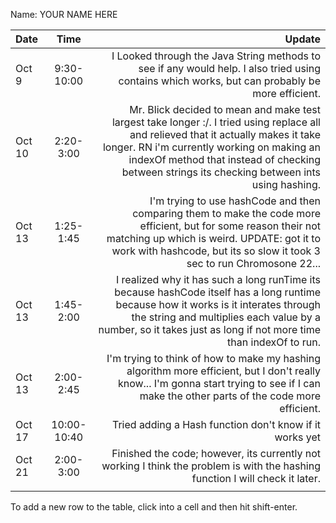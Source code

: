 Name: YOUR NAME HERE

| Date   |    Time     |                                                                                                                                                                                                                                                                               Update |
|:-------|:-----------:|-------------------------------------------------------------------------------------------------------------------------------------------------------------------------------------------------------------------------------------------------------------------------------------:|
| Oct 9  | 9:30-10:00  |                                                                                                                                      I Looked through the Java String methods to see if any would help. I also tried using contains which works, but can probably be more efficient. |
| Oct 10 |  2:20-3:00  | Mr. Blick decided to mean and make test largest take longer :/. I tried using replace all and relieved that it actually makes it take longer. RN i'm currently working on making an indexOf method that instead of checking between strings its checking between ints using hashing. |
| Oct 13 |  1:25-1:45  |                                            I'm trying to use hashCode and then comparing them to make the code more efficient, but for some reason their not matching up which is weird. UPDATE: got it to work with hashcode, but its so slow it took 3 sec to run Chromosone 22... |
| Oct 13 |  1:45-2:00  |                               I realized why it has such a long runTime its because hashCode itself has a long runtime because how it works is it interates through the string and multiplies each value by a number, so it takes just as long if not more time than indexOf to run. |
| Oct 13 |  2:00-2:45  |                                                                                           I'm trying to think of how to make my hashing algorithm more efficient, but I don't really know... I'm gonna start trying to see if I can make the other parts of the code more efficient. |
| Oct 17 | 10:00-10:40 |                                                                                                                                                                                                                              Tried adding a Hash function don't know if it works yet |
| Oct 21 |  2:00-3:00  |                                                                                                                                                        Finished the code; however, its currently not working I think the problem is with the hashing function I will check it later. |
|        |             |                                                                                                                                                                                                                                                                                      |


To add a new row to the table, click into a cell and then hit shift-enter.